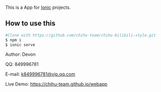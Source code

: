 This is a App for [Ionic](http://ionicframework.com/docs/) projects.

## How to use this 

```bash
#Clone with https://github.com/chihu-team/chihu-bilibili-style.git
$ npm i
$ ionic serve
```
Author: Devon

QQ: 849996781

E-mail: k849996781@vip.qq.com

Live Demo: https://chihu-team.github.io/webapp
